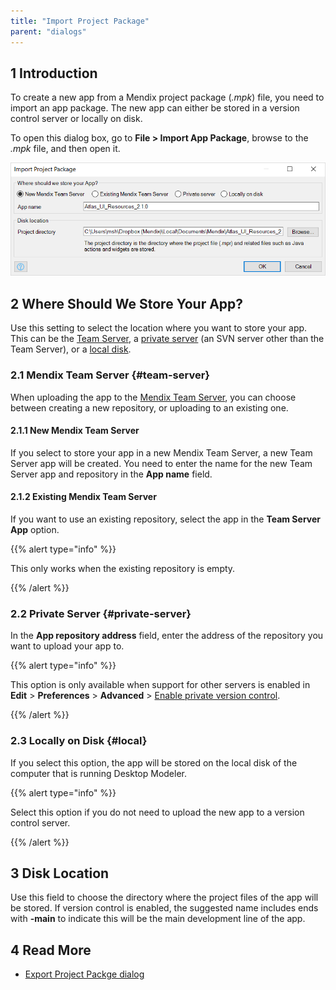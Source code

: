 ```yaml
---
title: "Import Project Package"
parent: "dialogs"
---
```


## 1 Introduction

To create a new app from a Mendix project package (*.mpk*) file, you need to import an app package. The new app can either be stored in a version control server or locally on disk.

To open this dialog box,  go to **File > Import App Package**, browse to the *.mpk* file, and then open it.

![](attachments/import-project-package-dialog/import-project-package.png)

## 2 Where Should We Store Your App?

Use this setting to select the location where you want to store your app. This can be the [Team Server](#team-server), a [private server](#private-server) (an SVN server other than the Team Server), or a [local disk](#local).

### 2.1 Mendix Team Server {#team-server}

When uploading the app to the [Mendix Team Server](team-server), you can choose between creating a new repository, or uploading to an existing one.

#### 2.1.1 New Mendix Team Server

If you select to store your app in a new Mendix Team Server, a new Team Server app will be created. You need to enter the name for the new Team Server app and repository in the **App name** field. 

#### 2.1.2 Existing Mendix Team Server

If you want to use an existing repository, select the app in the **Team Server App** option.

{{% alert type="info" %}}

This only works when the existing repository is empty.

{{% /alert %}}

### 2.2 Private Server {#private-server}

In the **App repository address** field, enter the address of the repository you want to upload your app to.

{{% alert type="info" %}}

This option is only available when support for other servers is enabled in **Edit** > **Preferences** > **Advanced** > [Enable private version control](preferences-dialog#enable).

{{% /alert %}}

### 2.3 Locally on Disk {#local}

If you select this option, the app will be stored on the local disk of the computer that is  running Desktop Modeler.

{{% alert type="info" %}}

Select this option if you do not need to upload the new app to a version control server. 

{{% /alert %}}

## 3 Disk Location

Use this field to choose the directory where the project files of the app will be stored. If version control is enabled, the suggested name includes ends with **-main** to indicate this will be the main development line of the app.

## 4 Read More

* [Export Project Packge dialog](export-project-package-dialog)
